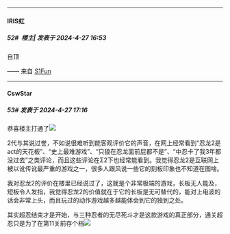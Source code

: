 ﻿
*****

####  IRIS虹  
##### 52#         楼主| 发表于 2024-4-27 16:53

自顶

—— 来自 [S1Fun](https://s1fun.koalcat.com)


*****

####  CswStar  
##### 53#       发表于 2024-4-27 17:16

恭喜楼主打通了<img src="https://static.saraba1st.com/image/smiley/face2017/057.png" referrerpolicy="no-referrer">

2代与其说过誉，不如说很难听到能客观评价它的声音，在网上经常看到“忍龙2是act的天花板”、“史上最难游戏”、“只狼在忍龙面前屁都不是”、“中忍卡了我3年都没过去”之类评论，而且这些评论在Σ2下也经常能看到。我觉得忍龙2是互联网上被以讹传讹最严重的游戏之一，很多人跟风说一些它的刻板印象也不知道在图啥。

我对忍龙2的评价在楼里已经说过了，这就是个非常极端的游戏，长板无人能及，短板令人发指，我觉得忍龙2的价值就在于它的长板是无可替代的，能对上电波的话会非常上头，而且玩过的动作游戏越多越能体会到它的独到之处。

其实超忍结束才是开始，与三种忍者的无尽死斗才是这款游戏的真正部分，通关超忍只是为了在第11关前存个档<img src="https://static.saraba1st.com/image/smiley/face2017/067.png" referrerpolicy="no-referrer">

